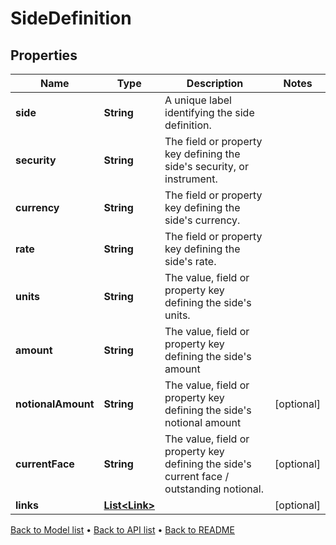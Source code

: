 

# SideDefinition


## Properties

| Name | Type | Description | Notes |
|------------ | ------------- | ------------- | -------------|
|**side** | **String** | A unique label identifying the side definition. |  |
|**security** | **String** | The field or property key defining the side&#39;s security, or instrument. |  |
|**currency** | **String** | The field or property key defining the side&#39;s currency. |  |
|**rate** | **String** | The field or property key defining the side&#39;s rate. |  |
|**units** | **String** | The value, field or property key defining the side&#39;s units. |  |
|**amount** | **String** | The value, field or property key defining the side&#39;s amount |  |
|**notionalAmount** | **String** | The value, field or property key defining the side&#39;s notional amount |  [optional] |
|**currentFace** | **String** | The value, field or property key defining the side&#39;s current face / outstanding notional. |  [optional] |
|**links** | [**List&lt;Link&gt;**](Link.md) |  |  [optional] |



[Back to Model list](../README.md#documentation-for-models) &#8226; [Back to API list](../README.md#documentation-for-api-endpoints) &#8226; [Back to README](../README.md)


